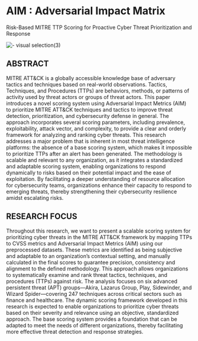 # AIM : Adversarial Impact Matrix
Risk-Based MITRE TTP Scoring for Proactive Cyber Threat Prioritization and Response

![- visual selection(3)](https://github.com/user-attachments/assets/36ca1695-67f6-48ef-8ee9-ec4272facdb0)


## ABSTRACT
MITRE ATT&CK is a globally accessible knowledge base of adversary tactics and techniques based on real-world observations. Tactics, Techniques, and Procedures (TTPs) are behaviors, methods, or patterns of activity used by threat actors or groups of threat actors. This paper introduces a novel scoring system using Adversarial Impact Metrics (AIM) to prioritize MITRE ATT&CK techniques and tactics to improve threat detection, prioritization, and cybersecurity defense in general. The approach incorporates several scoring parameters, including prevalence, exploitability, attack vector, and complexity, to provide a clear and orderly framework for analyzing and ranking cyber threats. This research addresses a major problem that is inherent in most threat intelligence platforms: the absence of a base scoring system, which makes it impossible to prioritize TTPs after an alert has been generated. The methodology is scalable and relevant to any organization, as it integrates a standardized and adaptable scoring system, enabling organizations to respond dynamically to risks based on their potential impact and the ease of exploitation. By facilitating a deeper understanding of resource allocation for cybersecurity teams, organizations enhance their capacity to respond to emerging threats, thereby strengthening their cybersecurity resilience amidst escalating risks.

## RESEARCH FOCUS
Throughout this research, we want to present a scalable scoring system for prioritizing cyber threats in the MITRE ATT&CK framework by mapping TTPs to CVSS metrics and Adversarial Impact Metrics (AIM) using our preprocessed datasets. These metrics are identified as being subjective and adaptable to an organization’s contextual setting, and manually calculated in the final scores to guarantee precision, consistency and alignment to the defined methodology. This approach allows organizations to systematically examine and rank threat tactics, techniques, and procedures (TTPs) against risk. The analysis focuses on six advanced persistent threat (APT) groups—Akira, Lazarus Group, Play, Sidewinder, and Wizard Spider—covering 247 techniques across critical sectors such as finance and healthcare. The dynamic scoring framework developed in this research is expected to enable organizations to prioritize cyber threats based on their severity and relevance using an objective, standardized approach. The base scoring system provides a foundation that can be adapted to meet the needs of different organizations, thereby facilitating more effective threat detection and response strategies.
